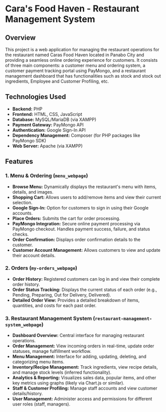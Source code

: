 # Cara's Food Haven - Restaurant Management System

## Overview

This project is a web application  for managing the restaurant operations for the restaurant named Caras Food Haven located in Panabo City and providing a seamless online ordering experience for customers. It consists of three main components: a customer menu and ordering system, a customer payment tracking portal using PayMongo, and a restaurant management dashboard that has functionalities such as stock and stock out ingredients, Employee and Customer Profiling, etc.

## Technologies Used

*   **Backend:** PHP
*   **Frontend:** HTML, CSS, JavaScript
*   **Database:** MySQL/MariaDB (via XAMPP)
*   **Payment Gateway:** PayMongo API
*   **Authentication:** Google Sign-In API
*   **Dependency Management:** Composer (for PHP packages like PayMongo SDK)
*   **Web Server:** Apache (via XAMPP)

## Features

### 1. Menu & Ordering (`menu_webpage`)

*   **Browse Menu:** Dynamically displays the restaurant's menu with items, details, and images.
*   **Shopping Cart:** Allows users to add/remove items and view their current selection.
*   **Google Sign-In:** Option for customers to sign in using their Google accounts.
*   **Place Orders:** Submits the cart for order processing.
*   **PayMongo Integration:** Secure online payment processing via PayMongo checkout. Handles payment success, failure, and status checks.
*   **Order Confirmation:** Displays order confirmation details to the customer.
*   **Customer Account Management:** Allows customers to view and update their account details.

### 2.  Orders (`my-orders_webpage`)

*   **Order History:** Registered customers can log in and view their complete order history.
*   **Order Status Tracking:** Displays the current status of each order (e.g., Pending, Preparing, Out for Delivery, Delivered).
*   **Detailed Order View:** Provides a detailed breakdown of items, quantities, and costs for each past order.

### 3. Restaurant Management System (`restaurant-management-system_webpage`)

*   **Dashboard Overview:** Central interface for managing restaurant operations.
*   **Order Management:** View incoming orders in real-time, update order statuses, manage fulfillment workflow.
*   **Menu Management:** Interface for adding, updating, deleting, and categorizing menu items.
*   **Inventory/Recipe Management:** Track ingredients, view recipe details, and manage stock levels (inferred functionality).
*   **Analytics & Reporting:** Visualizes sales data, popular items, and other key metrics using graphs (likely via Chart.js or similar).
*   **Staff & Customer Profiling:** Manage staff accounts and view customer details/history.
*   **User Management:** Administer access and permissions for different user roles (staff, managers).





